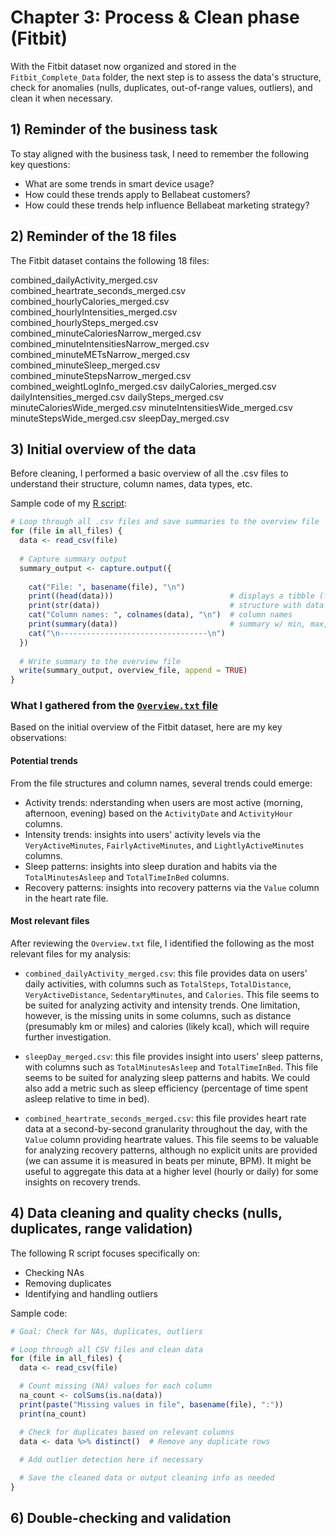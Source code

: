 # Chapter 3: Process & Clean phase (Fitbit)

With the Fitbit dataset now organized and stored in the `Fitbit_Complete_Data` folder, the next step is to assess the data's structure, check for anomalies (nulls, duplicates, out-of-range values, outliers), and clean it when necessary.

## 1) Reminder of the business task

To stay aligned with the business task, I need to remember the following key questions:
   
- What are some trends in smart device usage?
- How could these trends apply to Bellabeat customers?
- How could these trends help influence Bellabeat marketing strategy?


## 2) Reminder of the 18 files

The Fitbit dataset contains the following 18 files:

combined_dailyActivity_merged.csv
combined_heartrate_seconds_merged.csv
combined_hourlyCalories_merged.csv
combined_hourlyIntensities_merged.csv
combined_hourlySteps_merged.csv
combined_minuteCaloriesNarrow_merged.csv
combined_minuteIntensitiesNarrow_merged.csv
combined_minuteMETsNarrow_merged.csv
combined_minuteSleep_merged.csv
combined_minuteStepsNarrow_merged.csv
combined_weightLogInfo_merged.csv
dailyCalories_merged.csv
dailyIntensities_merged.csv
dailySteps_merged.csv
minuteCaloriesWide_merged.csv
minuteIntensitiesWide_merged.csv
minuteStepsWide_merged.csv
sleepDay_merged.csv


## 3) Initial overview of the data

Before cleaning, I performed a basic overview of all the .csv files to understand their structure, column names, data types, etc. 

Sample code of my [R script](BELLABEAT_Overview_Data):

```r
# Loop through all .csv files and save summaries to the overview file
for (file in all_files) {
  data <- read_csv(file)
 
  # Capture summary output
  summary_output <- capture.output({
   
    cat("File: ", basename(file), "\n")
    print((head(data)))                          # displays a tibble (first few lines & columns)
    print(str(data))                             # structure with data types
    cat("Column names: ", colnames(data), "\n")  # column names
    print(summary(data))                         # summary w/ min, max, mean, median & quartiles
    cat("\n---------------------------------\n")
  })
 
  # Write summary to the overview file
  write(summary_output, overview_file, append = TRUE)
}

```

### What I gathered from the [`Overview.txt` file](Overview.txt)

Based on the initial overview of the Fitbit dataset, here are my key observations:

#### Potential trends

From the file structures and column names, several trends could emerge:

- Activity trends: nderstanding when users are most active (morning, afternoon, evening) based on the `ActivityDate` and `ActivityHour` columns.
- Intensity trends: insights into users' activity levels via the `VeryActiveMinutes`, `FairlyActiveMinutes`, and `LightlyActiveMinutes` columns.
- Sleep patterns: insights into sleep duration and habits via the `TotalMinutesAsleep` and `TotalTimeInBed` columns.
- Recovery patterns: insights into recovery patterns via the `Value` column in the heart rate file.

#### Most relevant files

After reviewing the `Overview.txt` file, I identified the following as the most relevant files for my analysis:

- `combined_dailyActivity_merged.csv`: this file provides data on users' daily activities, with columns such as `TotalSteps`, `TotalDistance`, `VeryActiveDistance`, `SedentaryMinutes`, and `Calories`. This file seems to be suited for analyzing activity and intensity trends. One limitation, however, is the missing units in some columns, such as distance (presumably km or miles) and calories (likely kcal), which will require further investigation.

- `sleepDay_merged.csv`: this file provides insight into users' sleep patterns, with columns such as `TotalMinutesAsleep` and `TotalTimeInBed`. This file seems to be suited for analyzing sleep patterns and habits. We could also add a metric such as sleep efficiency (percentage of time spent asleep relative to time in bed).

- `combined_heartrate_seconds_merged.csv`: this file provides heart rate data at a second-by-second granularity throughout the day, with the `Value` column providing heartrate values. This file seems to be valuable for analyzing recovery patterns, although no explicit units are provided (we can assume it is measured in beats per minute, BPM). It might be useful to aggregate this data at a higher level (hourly or daily) for some insights on recovery trends.
    

## 4) Data cleaning and quality checks (nulls, duplicates, range validation)

The following R script focuses specifically on:
- Checking NAs
- Removing duplicates
- Identifying and handling outliers


Sample code:
```r
# Goal: Check for NAs, duplicates, outliers

# Loop through all CSV files and clean data
for (file in all_files) {
  data <- read_csv(file)

  # Count missing (NA) values for each column
  na_count <- colSums(is.na(data))
  print(paste("Missing values in file", basename(file), ":"))
  print(na_count)

  # Check for duplicates based on relevant columns
  data <- data %>% distinct()  # Remove any duplicate rows
  
  # Add outlier detection here if necessary

  # Save the cleaned data or output cleaning info as needed
}

```

## 6) Double-checking and validation




